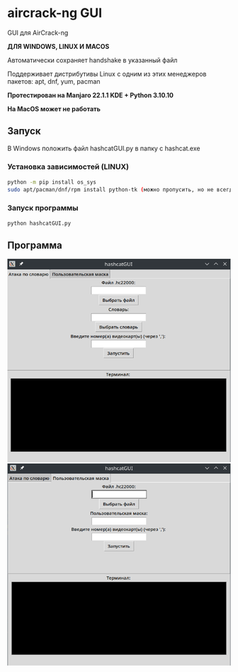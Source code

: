 # aircrack-ng GUI
GUI для AirCrack-ng

**ДЛЯ WINDOWS, LINUX И MACOS**

Автоматически сохраняет handshake в указанный файл

Поддерживает дистрибутивы Linux с одним из этих менеджеров пакетов: apt, dnf, yum, pacman

**Протестирован на Manjaro 22.1.1 KDE + Python 3.10.10**

**На MacOS может не работать**

## Запуск
В Windows положить файл hashcatGUI.py в папку с hashcat.exe
### Установка зависимостей (LINUX)
```bash
python -m pip install os_sys
sudo apt/pacman/dnf/rpm install python-tk (можно пропусить, но не всегда)
```
### Запуск программы
```bash
python hashcatGUI.py
```

## Программа

![Программа1раздел](https://github.com/UnknownKriodluk/hashcatGUI/blob/b52447e7945d720d4180af4edd9c473180e7c92b/%D1%81%D0%BB%D0%BE%D0%B2%D0%B0%D1%80%D1%8C.png)
![Программа2раздел](https://github.com/UnknownKriodluk/hashcatGUI/blob/b52447e7945d720d4180af4edd9c473180e7c92b/%D0%BC%D0%B0%D1%81%D0%BA%D0%B0.png)
